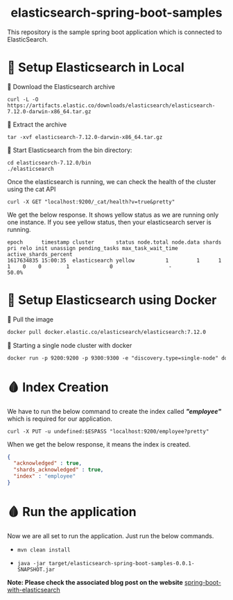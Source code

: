 <h1 align="center">elasticsearch-spring-boot-samples</h1>

<p>This repository is the sample spring boot application which is connected to ElasticSearch.<p>

🎨 Setup Elasticsearch in Local
===============================

🎱 Download the Elasticsearch archive

```shell script
curl -L -O https://artifacts.elastic.co/downloads/elasticsearch/elasticsearch-7.12.0-darwin-x86_64.tar.gz
```

🎱 Extract the archive

```shell script
tar -xvf elasticsearch-7.12.0-darwin-x86_64.tar.gz
``` 

🎱 Start Elasticsearch from the bin directory:
```shell script
cd elasticsearch-7.12.0/bin
./elasticsearch
```

Once the elasticsearch is running, we can check the health of the cluster using the cat API
```shell script
curl -X GET "localhost:9200/_cat/health?v=true&pretty"
``` 
We get the below response. It shows yellow status as we are running only one instance. If you see yellow status, then your elasticsearch server is running.
```shell script
epoch      timestamp cluster       status node.total node.data shards pri relo init unassign pending_tasks max_task_wait_time active_shards_percent
1617634835 15:00:35  elasticsearch yellow          1         1      1   1    0    0        1             0                  -                 50.0%
```

🎨 Setup Elasticsearch using Docker
===================================
🎱 Pull the image

```markdown
docker pull docker.elastic.co/elasticsearch/elasticsearch:7.12.0
```

🎱 Starting a single node cluster with docker

```markdown
docker run -p 9200:9200 -p 9300:9300 -e "discovery.type=single-node" docker.elastic.co/elasticsearch/elasticsearch:7.12.0
```

🩸 Index Creation
==================
We have to run the below command to create the index called ***"employee"*** which is required for our application.

```shell script
curl -X PUT -u undefined:$ESPASS "localhost:9200/employee?pretty"
```
When we get the below response, it means the index is created.
```json
{
  "acknowledged" : true,
  "shards_acknowledged" : true,
  "index" : "employee"
}
```

🩸 Run the application
=======================
Now we are all set to run the application. Just run the below commands.

- ```
  mvn clean install
  ```
- ```
  java -jar target/elasticsearch-spring-boot-samples-0.0.1-SNAPSHOT.jar
  ```
  
**Note: Please check the associated blog post on the website** [spring-boot-with-elasticsearch](http://www.rahullokurte.com/spring-boot-with-elasticsearch/)









